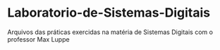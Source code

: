 # Laboratorio-de-Sistemas-Digitais
Arquivos das práticas exercidas na matéria de Sistemas Digitais com o professor Max Luppe 
